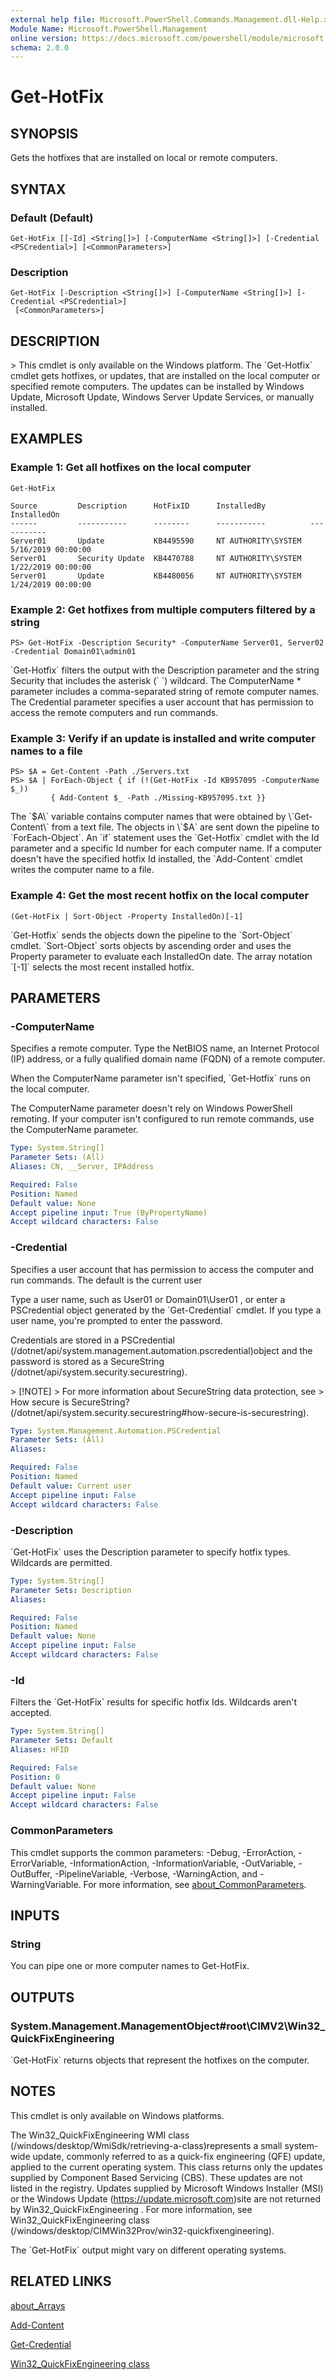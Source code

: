 ```yaml
---
external help file: Microsoft.PowerShell.Commands.Management.dll-Help.xml
Module Name: Microsoft.PowerShell.Management
online version: https://docs.microsoft.com/powershell/module/microsoft.powershell.management/get-hotfix?view=powershell-7.1&WT.mc_id=ps-gethelp
schema: 2.0.0
---
```


# Get-HotFix

## SYNOPSIS
Gets the hotfixes that are installed on local or remote computers.

## SYNTAX

### Default (Default)
```
Get-HotFix [[-Id] <String[]>] [-ComputerName <String[]>] [-Credential <PSCredential>] [<CommonParameters>]
```

### Description
```
Get-HotFix [-Description <String[]>] [-ComputerName <String[]>] [-Credential <PSCredential>]
 [<CommonParameters>]
```

## DESCRIPTION
\> This cmdlet is only available on the Windows platform.
The \`Get-Hotfix\` cmdlet gets hotfixes, or updates, that are installed on the local computer or specified remote computers.
The updates can be installed by Windows Update, Microsoft Update, Windows Server Update Services, or manually installed.

## EXAMPLES

### Example 1: Get all hotfixes on the local computer
```
Get-HotFix

Source         Description      HotFixID      InstalledBy          InstalledOn
------         -----------      --------      -----------          -----------
Server01       Update           KB4495590     NT AUTHORITY\SYSTEM  5/16/2019 00:00:00
Server01       Security Update  KB4470788     NT AUTHORITY\SYSTEM  1/22/2019 00:00:00
Server01       Update           KB4480056     NT AUTHORITY\SYSTEM  1/24/2019 00:00:00
```

### Example 2: Get hotfixes from multiple computers filtered by a string
```
PS> Get-HotFix -Description Security* -ComputerName Server01, Server02 -Credential Domain01\admin01
```

\`Get-Hotfix\` filters the output with the Description parameter and the string Security that includes the asterisk (\` \`) wildcard.
The ComputerName * parameter includes a comma-separated string of remote computer names.
The Credential parameter specifies a user account that has permission to access the remote computers and run commands.

### Example 3: Verify if an update is installed and write computer names to a file
```
PS> $A = Get-Content -Path ./Servers.txt
PS> $A | ForEach-Object { if (!(Get-HotFix -Id KB957095 -ComputerName $_))
         { Add-Content $_ -Path ./Missing-KB957095.txt }}
```

The \`$A\` variable contains computer names that were obtained by \`Get-Content\` from a text file.
The objects in \`$A\` are sent down the pipeline to \`ForEach-Object\`.
An \`if\` statement uses the \`Get-Hotfix\` cmdlet with the Id parameter and a specific Id number for each computer name.
If a computer doesn't have the specified hotfix Id installed, the \`Add-Content\` cmdlet writes the computer name to a file.

### Example 4: Get the most recent hotfix on the local computer
```
(Get-HotFix | Sort-Object -Property InstalledOn)[-1]
```

\`Get-Hotfix\` sends the objects down the pipeline to the \`Sort-Object\` cmdlet.
\`Sort-Object\` sorts objects by ascending order and uses the Property parameter to evaluate each InstalledOn date.
The array notation \`\[-1\]\` selects the most recent installed hotfix.

## PARAMETERS

### -ComputerName
Specifies a remote computer.
Type the NetBIOS name, an Internet Protocol (IP) address, or a fully qualified domain name (FQDN) of a remote computer.

When the ComputerName parameter isn't specified, \`Get-Hotfix\` runs on the local computer.

The ComputerName parameter doesn't rely on Windows PowerShell remoting.
If your computer isn't configured to run remote commands, use the ComputerName parameter.

```yaml
Type: System.String[]
Parameter Sets: (All)
Aliases: CN, __Server, IPAddress

Required: False
Position: Named
Default value: None
Accept pipeline input: True (ByPropertyName)
Accept wildcard characters: False
```

### -Credential
Specifies a user account that has permission to access the computer and run commands.
The default is the current user

Type a user name, such as User01 or Domain01\User01 , or enter a PSCredential object generated by the \`Get-Credential\` cmdlet.
If you type a user name, you're prompted to enter the password.

Credentials are stored in a PSCredential (/dotnet/api/system.management.automation.pscredential)object and the password is stored as a SecureString (/dotnet/api/system.security.securestring).

\> \[!NOTE\] \> For more information about SecureString data protection, see \> How secure is SecureString?
(/dotnet/api/system.security.securestring#how-secure-is-securestring).

```yaml
Type: System.Management.Automation.PSCredential
Parameter Sets: (All)
Aliases:

Required: False
Position: Named
Default value: Current user
Accept pipeline input: False
Accept wildcard characters: False
```

### -Description
\`Get-HotFix\` uses the Description parameter to specify hotfix types.
Wildcards are permitted.

```yaml
Type: System.String[]
Parameter Sets: Description
Aliases:

Required: False
Position: Named
Default value: None
Accept pipeline input: False
Accept wildcard characters: False
```

### -Id
Filters the \`Get-HotFix\` results for specific hotfix Ids.
Wildcards aren't accepted.

```yaml
Type: System.String[]
Parameter Sets: Default
Aliases: HFID

Required: False
Position: 0
Default value: None
Accept pipeline input: False
Accept wildcard characters: False
```

### CommonParameters
This cmdlet supports the common parameters: -Debug, -ErrorAction, -ErrorVariable, -InformationAction, -InformationVariable, -OutVariable, -OutBuffer, -PipelineVariable, -Verbose, -WarningAction, and -WarningVariable. For more information, see [about_CommonParameters](http://go.microsoft.com/fwlink/?LinkID=113216).

## INPUTS

### String
You can pipe one or more computer names to Get-HotFix.

## OUTPUTS

### System.Management.ManagementObject#root\CIMV2\Win32_QuickFixEngineering
\`Get-HotFix\` returns objects that represent the hotfixes on the computer.

## NOTES
This cmdlet is only available on Windows platforms.

The Win32_QuickFixEngineering WMI class (/windows/desktop/WmiSdk/retrieving-a-class)represents a small system-wide update, commonly referred to as a quick-fix engineering (QFE) update, applied to the current operating system.
This class returns only the updates supplied by Component Based Servicing (CBS).
These updates are not listed in the registry.
Updates supplied by Microsoft Windows Installer (MSI) or the Windows Update (https://update.microsoft.com)site are not returned by Win32_QuickFixEngineering .
For more information, see Win32_QuickFixEngineering class (/windows/desktop/CIMWin32Prov/win32-quickfixengineering).

The \`Get-HotFix\` output might vary on different operating systems.

## RELATED LINKS

[about_Arrays]()

[Add-Content]()

[Get-Credential]()

[Win32_QuickFixEngineering class]()

